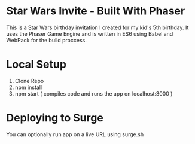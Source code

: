# Star Wars Invite - Built With Phaser

This is a Star Wars birthday invitation I created for my kid's 5th birthday. It uses the Phaser Game Engine and is written in ES6 using Babel and WebPack for the build proccess.

# Local Setup

1. Clone Repo
2. npm install
3. npm start ( compiles code and runs the app on localhost:3000 ) 

# Deploying to Surge

You can optionally run app on a live URL using surge.sh


